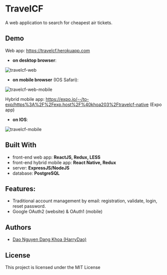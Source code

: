 # TravelCF

A web application to search for cheapest air tickets.

## Demo

Web app: https://travelcf.herokuapp.com

* __on desktop browser__:

![travelcf-web](https://user-images.githubusercontent.com/40731654/44003166-c1cb950e-9e78-11e8-8edf-42690e780740.gif)

* __on mobile browser__ (IOS Safari):

![travelcf-web-mobile](https://user-images.githubusercontent.com/40731654/44003170-c52f639c-9e78-11e8-80af-7729ce87e7f5.gif)


Hybrid mobile app: https://expo.io/--/to-exp/https%3A%2F%2Fexp.host%2F%40khoa203%2Ftravelcf-native (Expo app)

* __on IOS__:

![travelcf-mobile](https://user-images.githubusercontent.com/40731654/44003171-c6ad8604-9e78-11e8-9226-e7d81ba0585b.gif)



## Built With

* front-end web app: __ReactJS, Redux, LESS__
* front-end hybrid mobile app: __React Native, Redux__
* server: __ExpressJS/NodeJS__
* database: __PostgreSQL__


## Features:

* Traditional account management by email: registration, validate, login, reset password.
* Google OAuth2 (website) & OAuth1 (mobile)


## Authors

* [Dao Nguyen Dang Khoa (HarryDao)](https://github.com/HarryDao)


## License

This project is licensed under the MIT License
